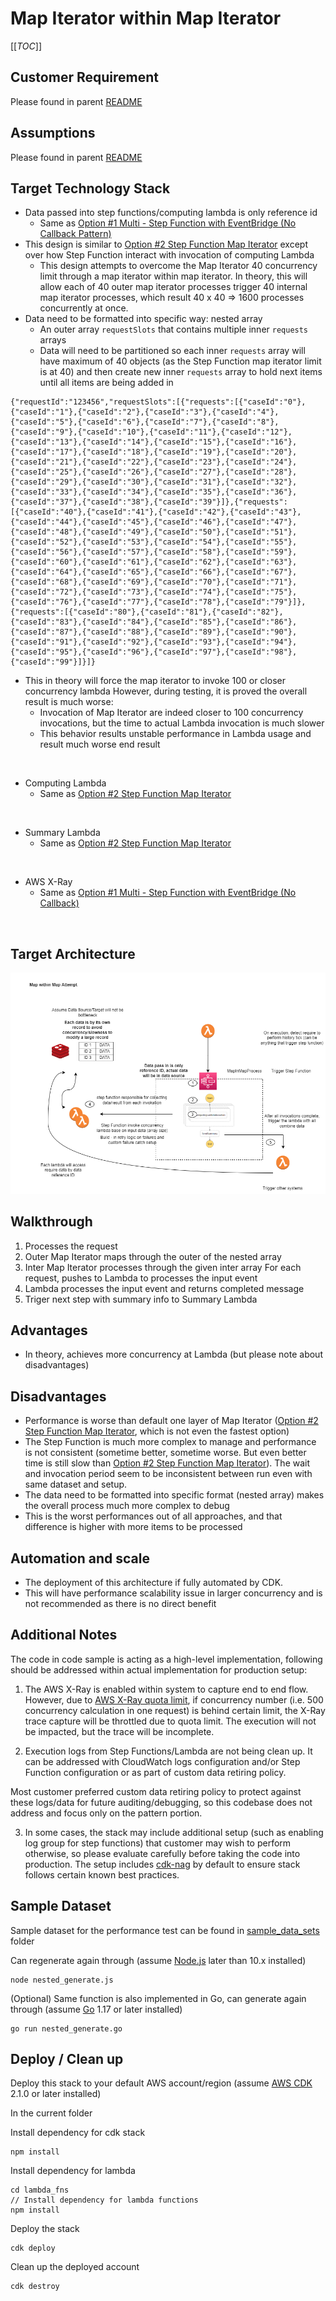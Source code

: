 # Map Iterator within Map Iterator

[[_TOC_]]

## Customer Requirement
Please found in parent [README](../README.md)


## Assumptions
Please found in parent [README](../README.md)


## Target Technology Stack  
- Data passed into step functions/computing lambda is only reference id
    - Same as [Option #1 Multi - Step Function with EventBridge (No Callback Pattern)](../multi-step-functions-eventbridge)
- This design is similar to [Option #2 Step Function Map Iterator](../step-function-map-iterator) except over how Step Function interact with invocation of computing Lambda
    - This design attempts to overcome the Map Iterator 40 concurrency limit through a map iterator within map iterator. In theory, this will allow each of 40 outer map iterator processes trigger 40 internal map iterator processes, which result 40 x 40 => 1600 processes concurrently at once.
- Data need to be formatted into specific way: nested array
    - An outer array `requestSlots` that contains multiple inner `requests` arrays
    - Data will need to be partitioned so each inner `requests` array will have maximum of 40 objects (as the Step Function map iterator limit is at 40) and then create new inner `requests` array to hold next items until all items are being added in
```
{"requestId":"123456","requestSlots":[{"requests":[{"caseId":"0"},{"caseId":"1"},{"caseId":"2"},{"caseId":"3"},{"caseId":"4"},{"caseId":"5"},{"caseId":"6"},{"caseId":"7"},{"caseId":"8"},{"caseId":"9"},{"caseId":"10"},{"caseId":"11"},{"caseId":"12"},{"caseId":"13"},{"caseId":"14"},{"caseId":"15"},{"caseId":"16"},{"caseId":"17"},{"caseId":"18"},{"caseId":"19"},{"caseId":"20"},{"caseId":"21"},{"caseId":"22"},{"caseId":"23"},{"caseId":"24"},{"caseId":"25"},{"caseId":"26"},{"caseId":"27"},{"caseId":"28"},{"caseId":"29"},{"caseId":"30"},{"caseId":"31"},{"caseId":"32"},{"caseId":"33"},{"caseId":"34"},{"caseId":"35"},{"caseId":"36"},{"caseId":"37"},{"caseId":"38"},{"caseId":"39"}]},{"requests":[{"caseId":"40"},{"caseId":"41"},{"caseId":"42"},{"caseId":"43"},{"caseId":"44"},{"caseId":"45"},{"caseId":"46"},{"caseId":"47"},{"caseId":"48"},{"caseId":"49"},{"caseId":"50"},{"caseId":"51"},{"caseId":"52"},{"caseId":"53"},{"caseId":"54"},{"caseId":"55"},{"caseId":"56"},{"caseId":"57"},{"caseId":"58"},{"caseId":"59"},{"caseId":"60"},{"caseId":"61"},{"caseId":"62"},{"caseId":"63"},{"caseId":"64"},{"caseId":"65"},{"caseId":"66"},{"caseId":"67"},{"caseId":"68"},{"caseId":"69"},{"caseId":"70"},{"caseId":"71"},{"caseId":"72"},{"caseId":"73"},{"caseId":"74"},{"caseId":"75"},{"caseId":"76"},{"caseId":"77"},{"caseId":"78"},{"caseId":"79"}]},{"requests":[{"caseId":"80"},{"caseId":"81"},{"caseId":"82"},{"caseId":"83"},{"caseId":"84"},{"caseId":"85"},{"caseId":"86"},{"caseId":"87"},{"caseId":"88"},{"caseId":"89"},{"caseId":"90"},{"caseId":"91"},{"caseId":"92"},{"caseId":"93"},{"caseId":"94"},{"caseId":"95"},{"caseId":"96"},{"caseId":"97"},{"caseId":"98"},{"caseId":"99"}]}]}
```

- This in theory will force the map iterator to invoke 100 or closer concurrency lambda
However, during testing, it is proved the overall result is much worse:
    - Invocation of Map Iterator are indeed closer to 100 concurrency invocations, but the time to actual Lambda invocation is much slower
    - This behavior results unstable performance in Lambda usage and result much worse end result
<br>

- Computing Lambda
    - Same as [Option #2 Step Function Map Iterator](../step-function-map-iterator)
<br>

- Summary Lambda
    - Same as [Option #2 Step Function Map Iterator](../step-function-map-iterator)
<br>

- AWS X-Ray
    - Same as [Option #1 Multi - Step Function with EventBridge (No Callback)](../multi-step-functions-eventbridge)
<br>


## Target Architecture
![architecture](images/map_iterators_within_map_iterator_attempt.drawio.png)


## Walkthrough
1. Processes the request
2. Outer Map Iterator maps through the outer of the nested array
3. Inter Map Iterator processes through the given inter array
For each request, pushes to Lambda to processes the input event 
4. Lambda processes the input event and returns completed message  
5. Triger next step with summary info to Summary Lambda


## Advantages
- In theory, achieves more concurrency at Lambda (but please note about disadvantages)


## Disadvantages
- Performance is worse than default one layer of Map Iterator ([Option #2 Step Function Map Iterator](../step-function-map-iterator), which is not even the fastest option)
- The Step Function is much more complex to manage and performance is not consistent (sometime better, sometime worse. But even better time is still slow than [Option #2 Step Function Map Iterator](../step-function-map-iterator)). The wait and invocation period seem to be inconsistent between run even with same dataset and setup.
- The data need to be formatted into specific format (nested array) makes the overall process much more complex to debug
- This is the worst performances out of all approaches, and that difference is higher with more items to be processed


## Automation and scale
- The deployment of this architecture if fully automated by CDK.
- This will have performance scalability issue in larger concurrency and is not recommended as there is no direct benefit


## Additional Notes
The code in code sample is acting as a high-level implementation, following should be addressed within actual implementation for production setup:

1. The AWS X-Ray is enabled within system to capture end to end flow. However, due to [AWS X-Ray quota limit](https://docs.aws.amazon.com/general/latest/gr/xray.html), if concurrency number (i.e. 500 concurrency calculation in one request) is behind certain limit, the X-Ray trace capture will be throttled due to quota limit. The execution will not be impacted, but the trace will be incomplete.

2. Execution logs from Step Functions/Lambda are not being clean up. It can be addressed with CloudWatch logs configuration and/or Step Function configuration or as part of custom data retiring policy. 

Most customer preferred custom data retiring policy to protect against these logs/data for future auditing/debugging, so this codebase does not address and focus only on the pattern portion.

3. In some cases, the stack may include additional setup (such as enabling log group for step functions) that customer may wish to perform otherwise, so please evaluate carefully before taking the code into production. The setup includes [cdk-nag](https://github.com/cdklabs/cdk-nag) by default to ensure stack follows certain known best practices.


## Sample Dataset
Sample dataset for the performance test can be found in [sample_data_sets](sample_data_sets) folder

Can regenerate again through (assume [Node.js](https://nodejs.org/en/) later than 10.x installed)
```
node nested_generate.js
```

(Optional) Same function is also implemented in Go, can generate again through (assume [Go](https://go.dev/) 1.17 or later installed)
```
go run nested_generate.go
```


## Deploy / Clean up
Deploy this stack to your default AWS account/region (assume [AWS CDK](https://aws.amazon.com/cdk/) 2.1.0 or later installed)

In the current folder

Install dependency for cdk stack
```
npm install
```

Install dependency for lambda
```
cd lambda_fns
// Install dependency for lambda functions
npm install
```

Deploy the stack
```
cdk deploy
```

Clean up the deployed account   
```
cdk destroy
```     
